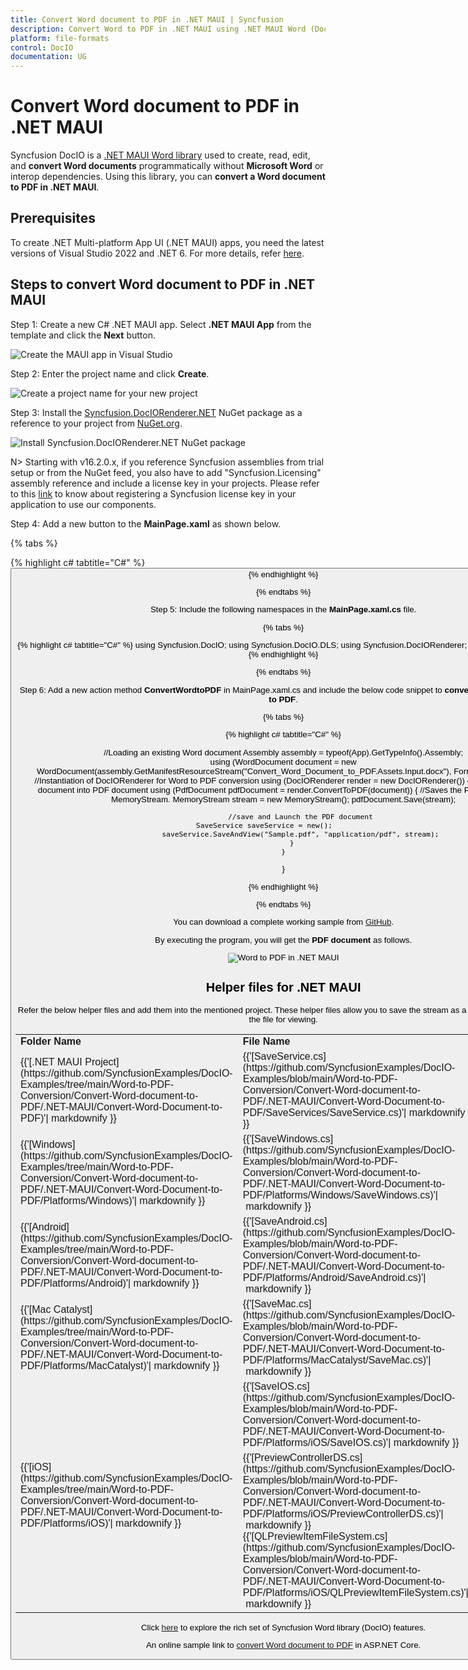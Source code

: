 ```yaml
---
title: Convert Word document to PDF in .NET MAUI | Syncfusion
description: Convert Word to PDF in .NET MAUI using .NET MAUI Word (DocIO) library without Microsoft Word or interop dependencies.
platform: file-formats
control: DocIO
documentation: UG
---
```


# Convert Word document to PDF in .NET MAUI

Syncfusion DocIO is a [.NET MAUI Word library](https://www.syncfusion.com/document-processing/word-framework/maui/word-library) used to create, read, edit, and **convert Word documents** programmatically without **Microsoft Word** or interop dependencies. Using this library, you can **convert a Word document to PDF in .NET MAUI**.

## Prerequisites
To create .NET Multi-platform App UI (.NET MAUI) apps, you need the latest versions of Visual Studio 2022 and .NET 6. For more details, refer [here](https://learn.microsoft.com/en-us/dotnet/maui/get-started/installation?view=net-maui-8.0&viewFallbackFrom=net-maui-7.0&tabs=vswin).

## Steps to convert Word document to PDF in .NET MAUI

Step 1: Create a new C# .NET MAUI app. Select **.NET MAUI App** from the template and click the **Next** button.

![Create the MAUI app in Visual Studio](MAUI_Images/Create-Project-WordtoPDF.png)

Step 2: Enter the project name and click **Create**.

![Create a project name for your new project](MAUI_Images/Project-Name-WordtoPDF.png)

Step 3: Install the [Syncfusion.DocIORenderer.NET](https://www.nuget.org/packages/Syncfusion.DocIORenderer.NET) NuGet package as a reference to your project from [NuGet.org](https://www.nuget.org/).

![Install Syncfusion.DocIORenderer.NET NuGet package](MAUI_Images/Nuget-Package-WordtoPDF.png)

N> Starting with v16.2.0.x, if you reference Syncfusion assemblies from trial setup or from the NuGet feed, you also have to add "Syncfusion.Licensing" assembly reference and include a license key in your projects. Please refer to this [link](https://help.syncfusion.com/common/essential-studio/licensing/overview) to know about registering a Syncfusion license key in your application to use our components.

Step 4: Add a new button to the **MainPage.xaml** as shown below.

{% tabs %}

{% highlight c# tabtitle="C#" %}
<ContentPage xmlns="http://schemas.microsoft.com/dotnet/2021/maui"
             xmlns:x="http://schemas.microsoft.com/winfx/2009/xaml"
             x:Class="Convert_Word_Document_to_PDF.MainPage">
    <ScrollView>
        <Grid RowSpacing="25" RowDefinitions="Auto,Auto,Auto,Auto,*"
            Padding="{OnPlatform iOS='30,60,30,30', Default='30'}">
            <Button 
                Text="Convert Word Document to PDF"
                FontAttributes="Bold"
                Grid.Row="0"
                SemanticProperties.Hint="Convert Word Document to PDF"
                Clicked="ConvertWordtoPDF"
                HorizontalOptions="Center" />
        </Grid>
    </ScrollView>
</ContentPage>
{% endhighlight %}

{% endtabs %}

Step 5: Include the following namespaces in the **MainPage.xaml.cs** file.

{% tabs %}

{% highlight c# tabtitle="C#" %}
using Syncfusion.DocIO;
using Syncfusion.DocIO.DLS;
using Syncfusion.DocIORenderer;
using Syncfusion.Pdf;
{% endhighlight %}

{% endtabs %}

Step 6: Add a new action method **ConvertWordtoPDF** in MainPage.xaml.cs and include the below code snippet to **convert a Word document to PDF**.

{% tabs %}

{% highlight c# tabtitle="C#" %}

//Loading an existing Word document
Assembly assembly = typeof(App).GetTypeInfo().Assembly;      
using (WordDocument document = new WordDocument(assembly.GetManifestResourceStream("Convert_Word_Document_to_PDF.Assets.Input.docx"), FormatType.Docx))
{
    //Instantiation of DocIORenderer for Word to PDF conversion
    using (DocIORenderer render = new DocIORenderer())
    {
        //Converts Word document into PDF document
        using (PdfDocument pdfDocument = render.ConvertToPDF(document))
        {
            //Saves the PDF document to MemoryStream.
            MemoryStream stream = new MemoryStream();
            pdfDocument.Save(stream);

            //save and Launch the PDF document
            SaveService saveService = new();                 
            saveService.SaveAndView("Sample.pdf", "application/pdf", stream);
        }
    }
}

{% endhighlight %}

{% endtabs %}

You can download a complete working sample from [GitHub](https://github.com/SyncfusionExamples/DocIO-Examples/tree/main/Word-to-PDF-Conversion/Convert-Word-document-to-PDF/.NET-MAUI).

By executing the program, you will get the **PDF document** as follows.

![Word to PDF in .NET MAUI](WordToPDF_images/OutputImage.png)

## Helper files for .NET MAUI

Refer the below helper files and add them into the mentioned project. These helper files allow you to save the stream as a physical file and open the file for viewing.

<table>
  <tr>
  <td>
    <b>Folder Name</b>
  </td>
  <td>
    <b>File Name</b>
  </td>
  <td>
    <b>Summary</b>
  </td>
  </tr>
  <tr>
  <td>
    {{'[.NET MAUI Project](https://github.com/SyncfusionExamples/DocIO-Examples/tree/main/Word-to-PDF-Conversion/Convert-Word-document-to-PDF/.NET-MAUI/Convert-Word-Document-to-PDF)'| markdownify }}
  </td>
  <td>
    {{'[SaveService.cs](https://github.com/SyncfusionExamples/DocIO-Examples/blob/main/Word-to-PDF-Conversion/Convert-Word-document-to-PDF/.NET-MAUI/Convert-Word-Document-to-PDF/SaveServices/SaveService.cs)'| markdownify }}
  </td>
  <td>Represent the base class for save operation.
  </td>
  </tr>
  <tr>
  <td>
    {{'[Windows](https://github.com/SyncfusionExamples/DocIO-Examples/tree/main/Word-to-PDF-Conversion/Convert-Word-document-to-PDF/.NET-MAUI/Convert-Word-Document-to-PDF/Platforms/Windows)'| markdownify }}
  </td>
  <td>
    {{'[SaveWindows.cs](https://github.com/SyncfusionExamples/DocIO-Examples/blob/main/Word-to-PDF-Conversion/Convert-Word-document-to-PDF/.NET-MAUI/Convert-Word-Document-to-PDF/Platforms/Windows/SaveWindows.cs)'| markdownify }}
  </td>
  <td>Save implementation for Windows.
  </td>
  </tr>
  <tr>
  <td>
    {{'[Android](https://github.com/SyncfusionExamples/DocIO-Examples/tree/main/Word-to-PDF-Conversion/Convert-Word-document-to-PDF/.NET-MAUI/Convert-Word-Document-to-PDF/Platforms/Android)'| markdownify }}
  </td>
  <td>
    {{'[SaveAndroid.cs](https://github.com/SyncfusionExamples/DocIO-Examples/blob/main/Word-to-PDF-Conversion/Convert-Word-document-to-PDF/.NET-MAUI/Convert-Word-Document-to-PDF/Platforms/Android/SaveAndroid.cs)'| markdownify }}
  </td>
  <td>Save implementation for Android device.
  </td>
  </tr>
  <tr>
  <td>
    {{'[Mac Catalyst](https://github.com/SyncfusionExamples/DocIO-Examples/tree/main/Word-to-PDF-Conversion/Convert-Word-document-to-PDF/.NET-MAUI/Convert-Word-Document-to-PDF/Platforms/MacCatalyst)'| markdownify }}
  </td>
  <td>
    {{'[SaveMac.cs](https://github.com/SyncfusionExamples/DocIO-Examples/blob/main/Word-to-PDF-Conversion/Convert-Word-document-to-PDF/.NET-MAUI/Convert-Word-Document-to-PDF/Platforms/MacCatalyst/SaveMac.cs)'| markdownify }}
  </td>
  <td>Save implementation for Mac Catalyst device.
  </td>
  </tr>
  <tr>
  <td rowspan="2">
    {{'[iOS](https://github.com/SyncfusionExamples/DocIO-Examples/tree/main/Word-to-PDF-Conversion/Convert-Word-document-to-PDF/.NET-MAUI/Convert-Word-Document-to-PDF/Platforms/iOS)'| markdownify }}
  </td>
  <td>
    {{'[SaveIOS.cs](https://github.com/SyncfusionExamples/DocIO-Examples/blob/main/Word-to-PDF-Conversion/Convert-Word-document-to-PDF/.NET-MAUI/Convert-Word-Document-to-PDF/Platforms/iOS/SaveIOS.cs)'| markdownify }}
  </td>
  <td>
    Save implementation for iOS device
  </td>
  </tr>
  <tr>
  <td>
    {{'[PreviewControllerDS.cs](https://github.com/SyncfusionExamples/DocIO-Examples/blob/main/Word-to-PDF-Conversion/Convert-Word-document-to-PDF/.NET-MAUI/Convert-Word-Document-to-PDF/Platforms/iOS/PreviewControllerDS.cs)'| markdownify }}<br/>{{'[QLPreviewItemFileSystem.cs](https://github.com/SyncfusionExamples/DocIO-Examples/blob/main/Word-to-PDF-Conversion/Convert-Word-document-to-PDF/.NET-MAUI/Convert-Word-Document-to-PDF/Platforms/iOS/QLPreviewItemFileSystem.cs)'| markdownify }}
  </td>
  <td>
    Helper classes for viewing the <b>Word document</b> in iOS device
  </td>
  </tr>
</table>

Click [here](https://www.syncfusion.com/document-processing/word-framework/maui) to explore the rich set of Syncfusion Word library (DocIO) features. 

An online sample link to [convert Word document to PDF](https://ej2.syncfusion.com/aspnetcore/Word/WordToPDF#/bootstrap5) in ASP.NET Core.
